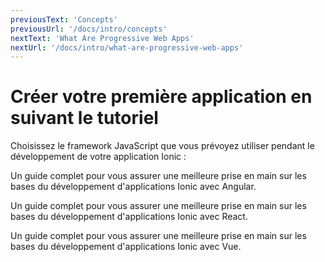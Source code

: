 ```yaml
---
previousText: 'Concepts'
previousUrl: '/docs/intro/concepts'
nextText: 'What Are Progressive Web Apps'
nextUrl: '/docs/intro/what-are-progressive-web-apps'
---
```


# Créer votre première application en suivant le tutoriel

Choisissez le framework JavaScript que vous prévoyez utiliser pendant le développement de votre application Ionic :

<docs-cards> <docs-card header="Start with Angular" href="/docs/angular/your-first-app" icon="/docs/assets/icons/logo-angular-icon.png"> 

Un guide complet pour vous assurer une meilleure prise en main sur les bases du développement d'applications Ionic avec Angular.</docs-card>

<docs-card header="Start with React" href="/docs/react/your-first-app" icon="/docs/assets/icons/logo-react-icon.png"> 

Un guide complet pour vous assurer une meilleure prise en main sur les bases du développement d'applications Ionic avec React.</docs-card>

<docs-card class="disabled" header="Start with Vue (soon)" href="" icon="/docs/assets/icons/logo-vue-icon.png"> 

Un guide complet pour vous assurer une meilleure prise en main sur les bases du développement d'applications Ionic avec Vue.</docs-card> </docs-cards>